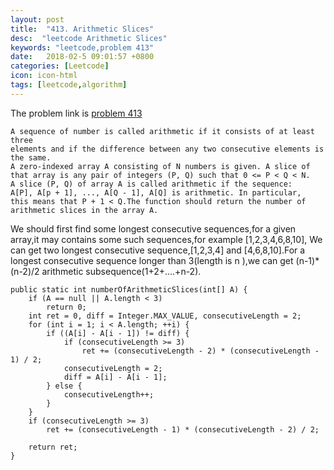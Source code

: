 ```yaml
---
layout: post
title:  "413. Arithmetic Slices"
desc:  "leetcode Arithmetic Slices"
keywords: "leetcode,problem 413"
date:   2018-02-5 09:01:57 +0800
categories: [Leetcode] 
icon: icon-html
tags: [leetcode,algorithm]
---
```

The problem link is [problem 413][problem_413]

```
A sequence of number is called arithmetic if it consists of at least three
elements and if the difference between any two consecutive elements is
the same.
A zero-indexed array A consisting of N numbers is given. A slice of 
that array is any pair of integers (P, Q) such that 0 <= P < Q < N.
A slice (P, Q) of array A is called arithmetic if the sequence:
A[P], A[p + 1], ..., A[Q - 1], A[Q] is arithmetic. In particular, 
this means that P + 1 < Q.The function should return the number of 
arithmetic slices in the array A.
```
We should first find some longest consecutive sequences,for a given array,it may contains some such sequences,for example [1,2,3,4,6,8,10],
We can get two longest consecutive sequence,[1,2,3,4] and [4,6,8,10].For a longest consecutive sequence longer than 3(length is n ),we
can get (n-1)\*(n-2)/2 arithmetic subsequence(1+2+....+n-2).
```
public static int numberOfArithmeticSlices(int[] A) {
	if (A == null || A.length < 3)
		return 0;
	int ret = 0, diff = Integer.MAX_VALUE, consecutiveLength = 2;
	for (int i = 1; i < A.length; ++i) {
		if ((A[i] - A[i - 1]) != diff) {
			if (consecutiveLength >= 3)
				ret += (consecutiveLength - 2) * (consecutiveLength - 1) / 2;
			consecutiveLength = 2;
			diff = A[i] - A[i - 1];
		} else {
			consecutiveLength++;
		}
	}
	if (consecutiveLength >= 3)
		ret += (consecutiveLength - 1) * (consecutiveLength - 2) / 2;

	return ret;
}
```
[problem_413]:https://leetcode.com/problems/arithmetic-slices/description/
